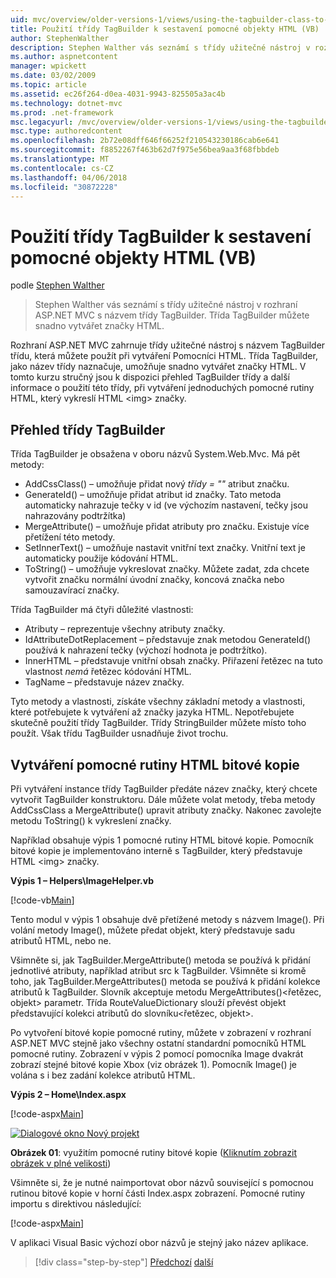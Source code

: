 ```yaml
---
uid: mvc/overview/older-versions-1/views/using-the-tagbuilder-class-to-build-html-helpers-vb
title: Použití třídy TagBuilder k sestavení pomocné objekty HTML (VB) | Microsoft Docs
author: StephenWalther
description: Stephen Walther vás seznámí s třídy užitečné nástroj v rozhraní ASP.NET MVC s názvem třídy TagBuilder. Třídy pro TagBuilder můžete snadno...
ms.author: aspnetcontent
manager: wpickett
ms.date: 03/02/2009
ms.topic: article
ms.assetid: ec26f264-d0ea-4031-9943-825505a3ac4b
ms.technology: dotnet-mvc
ms.prod: .net-framework
msc.legacyurl: /mvc/overview/older-versions-1/views/using-the-tagbuilder-class-to-build-html-helpers-vb
msc.type: authoredcontent
ms.openlocfilehash: 2b72e08dff646f66252f210543230186cab6e641
ms.sourcegitcommit: f8852267f463b62d7f975e56bea9aa3f68fbbdeb
ms.translationtype: MT
ms.contentlocale: cs-CZ
ms.lasthandoff: 04/06/2018
ms.locfileid: "30872228"
---
```

<a name="using-the-tagbuilder-class-to-build-html-helpers-vb"></a>Použití třídy TagBuilder k sestavení pomocné objekty HTML (VB)
====================
podle [Stephen Walther](https://github.com/StephenWalther)

> Stephen Walther vás seznámí s třídy užitečné nástroj v rozhraní ASP.NET MVC s názvem třídy TagBuilder. Třída TagBuilder můžete snadno vytvářet značky HTML.


Rozhraní ASP.NET MVC zahrnuje třídy užitečné nástroj s názvem TagBuilder třídu, která můžete použít při vytváření Pomocníci HTML. Třída TagBuilder, jako název třídy naznačuje, umožňuje snadno vytvářet značky HTML. V tomto kurzu stručný jsou k dispozici přehled TagBuilder třídy a další informace o použití této třídy, při vytváření jednoduchých pomocné rutiny HTML, který vykreslí HTML &lt;img&gt; značky.

## <a name="overview-of-the-tagbuilder-class"></a>Přehled třídy TagBuilder

Třída TagBuilder je obsažena v oboru názvů System.Web.Mvc. Má pět metody:

- AddCssClass() – umožňuje přidat nový *třídy = ""* atribut značku.
- GenerateId() – umožňuje přidat atribut id značky. Tato metoda automaticky nahrazuje tečky v id (ve výchozím nastavení, tečky jsou nahrazovány podtržítka)
- MergeAttribute() – umožňuje přidat atributy pro značku. Existuje více přetížení této metody.
- SetInnerText() – umožňuje nastavit vnitřní text značky. Vnitřní text je automaticky použije kódování HTML.
- ToString() – umožňuje vykreslovat značky. Můžete zadat, zda chcete vytvořit značku normální úvodní značky, koncová značka nebo samouzavírací značky.
  

Třída TagBuilder má čtyři důležité vlastnosti:

- Atributy – reprezentuje všechny atributy značky.
- IdAttributeDotReplacement – představuje znak metodou GenerateId() používá k nahrazení tečky (výchozí hodnota je podtržítko).
- InnerHTML – představuje vnitřní obsah značky. Přiřazení řetězec na tuto vlastnost *nemá* řetězec kódování HTML.
- TagName – představuje název značky.

Tyto metody a vlastnosti, získáte všechny základní metody a vlastnosti, které potřebujete k vytváření až značky jazyka HTML. Nepotřebujete skutečně použití třídy TagBuilder. Třídy StringBuilder můžete místo toho použít. Však třídu TagBuilder usnadňuje život trochu.

## <a name="creating-an-image-html-helper"></a>Vytváření pomocné rutiny HTML bitové kopie

Při vytváření instance třídy TagBuilder předáte název značky, který chcete vytvořit TagBuilder konstruktoru. Dále můžete volat metody, třeba metody AddCssClass a MergeAttribute() upravit atributy značky. Nakonec zavolejte metodu ToString() k vykreslení značky.

Například obsahuje výpis 1 pomocné rutiny HTML bitové kopie. Pomocník bitové kopie je implementováno interně s TagBuilder, který představuje HTML &lt;img&gt; značky.

**Výpis 1 – Helpers\ImageHelper.vb**

[!code-vb[Main](using-the-tagbuilder-class-to-build-html-helpers-vb/samples/sample1.vb)]

Tento modul v výpis 1 obsahuje dvě přetížené metody s názvem Image(). Při volání metody Image(), můžete předat objekt, který představuje sadu atributů HTML, nebo ne.

Všimněte si, jak TagBuilder.MergeAttribute() metoda se používá k přidání jednotlivé atributy, například atribut src k TagBuilder. Všimněte si kromě toho, jak TagBuilder.MergeAttributes() metoda se používá k přidání kolekce atributů k TagBuilder. Slovník akceptuje metodu MergeAttributes()&lt;řetězec, objekt&gt; parametr. Třída RouteValueDictionary slouží převést objekt představující kolekci atributů do slovníku&lt;řetězec, objekt&gt;.

Po vytvoření bitové kopie pomocné rutiny, můžete v zobrazení v rozhraní ASP.NET MVC stejně jako všechny ostatní standardní pomocníků HTML pomocné rutiny. Zobrazení v výpis 2 pomocí pomocníka Image dvakrát zobrazí stejné bitové kopie Xbox (viz obrázek 1). Pomocník Image() je volána s i bez zadání kolekce atributů HTML.

**Výpis 2 – Home\Index.aspx**

[!code-aspx[Main](using-the-tagbuilder-class-to-build-html-helpers-vb/samples/sample2.aspx)]


[![Dialogové okno Nový projekt](using-the-tagbuilder-class-to-build-html-helpers-vb/_static/image1.jpg)](using-the-tagbuilder-class-to-build-html-helpers-vb/_static/image1.png)

**Obrázek 01**: využitím pomocné rutiny bitové kopie ([Kliknutím zobrazit obrázek v plné velikosti](using-the-tagbuilder-class-to-build-html-helpers-vb/_static/image2.png))


Všimněte si, že je nutné naimportovat obor názvů související s pomocnou rutinou bitové kopie v horní části Index.aspx zobrazení. Pomocné rutiny importu s direktivou následující:

[!code-aspx[Main](using-the-tagbuilder-class-to-build-html-helpers-vb/samples/sample3.aspx)]

V aplikaci Visual Basic výchozí obor názvů je stejný jako název aplikace.

> [!div class="step-by-step"]
> [Předchozí](creating-custom-html-helpers-vb.md)
> [další](creating-page-layouts-with-view-master-pages-vb.md)
